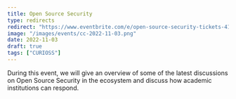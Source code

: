 ```yaml
---
title: Open Source Security
type: redirects
redirect: "https://www.eventbrite.com/e/open-source-security-tickets-412753746567"
image: "/images/events/cc-2022-11-03.png"
date: 2022-11-03
draft: true
tags: ["CURIOSS"]
---
```

During this event, we will give an overview of some of the latest discussions on Open Source Security in the ecosystem and discuss how academic institutions can respond.